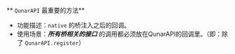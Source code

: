 ** `QunarAPI` 最重要的方法**
* 功能描述：`native` 的桥注入之后的回调。
* 使用场景：***所有桥相关的接口*** 的调用都必须放在QunarAPI的回调里。（即：除了 `QunarAPI.register`）

